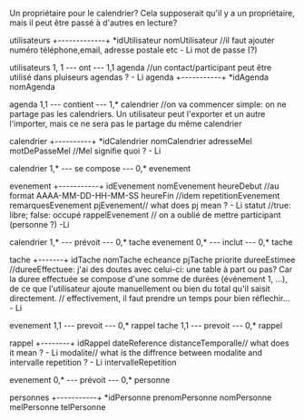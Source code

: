 Un propriétaire pour le calendrier? Cela supposerait qu'il y a un propriétaire, mais il peut être passé à d'autres en lecture?

 utilisateurs
+-------------+
*idUtilisateur
nomUtilisateur
//il faut ajouter  numéro téléphone,email, adresse postale etc - Li
mot de passe (?)

utilisateurs 1, 1 --- ont --- 1,1 agenda
//un contact/participant peut être utilisé dans pluiseurs agendas ? - Li
  agenda
+-----------+
 *idAgenda
 nomAgenda

agenda 1,1 --- contient --- 1,* calendrier
//on va commencer simple: on ne partage pas les calendriers. Un utilisateur peut l'exporter et un autre l'importer, mais ce ne sera pas le partage du même calendrier

  calendrier
 +----------+
 *idCalendrier
 nomCalendrier
 adresseMel
 motDePasseMel
 //Mel signifie quoi ? - Li

calendrier 1,* --- se compose --- 0,* evenement

  evenement
 +-----------+
  idEvenement
  nomEvenement
  heureDebut //au format AAAA-MM-DD-HH-MM-SS
  heureFin //idem
  repetitionEvenement
  remarquesEvenement
  pjEvenement// what does pj mean ? - Li
  statut //true: libre; false: occupé
  rappelEvenement
  // on a oublié de mettre participant (personne ?) -Li

calendrier 1,* --- prévoit --- 0,* tache
evenement 0,* --- inclut --- 0,* tache

  tache
+-------+
  idTache
  nomTache
  echeance
  pjTache
  priorite
  dureeEstimee
  //dureeEffectuee: j'ai des doutes avec celui-ci: une table à part ou pas? Car la duree effectuée se compose d'une somme de durées (événement 1, ...), de ce que l'utilisateur ajoute manuellement ou bien du total qu'il saisit directement.
// effectivement, il faut prendre un temps pour bien réflechir...   - Li

evenement 1,1 --- prevoit --- 0,* rappel
tache 1,1 --- prevoit --- 0,* rappel

  rappel
+--------+
  idRappel
  dateReference
  distanceTemporalle// what does it mean ? - Li
  modalite// what is the diffrence between modalite and intervalle repetition ? - Li
  intervalleRepetition



evenement 0,* --- prévoit --- 0,* personne

   personnes
 +-----------+
 *idPersonne
 prenomPersonne
 nomPersonne
 melPersonne
 telPersonne
